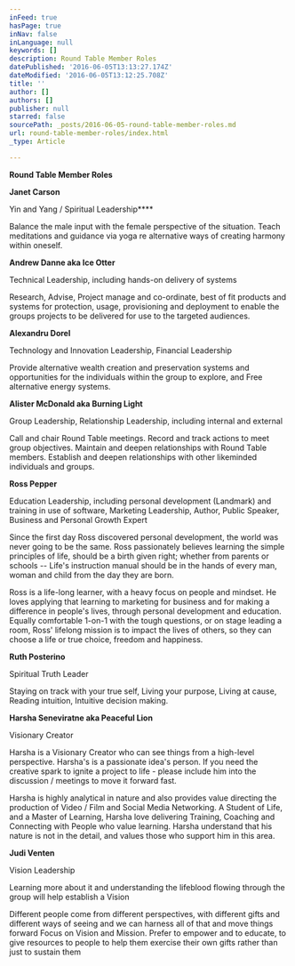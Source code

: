 ```yaml
---
inFeed: true
hasPage: true
inNav: false
inLanguage: null
keywords: []
description: Round Table Member Roles
datePublished: '2016-06-05T13:13:27.174Z'
dateModified: '2016-06-05T13:12:25.708Z'
title: ''
author: []
authors: []
publisher: null
starred: false
sourcePath: _posts/2016-06-05-round-table-member-roles.md
url: round-table-member-roles/index.html
_type: Article

---
```

**Round Table Member Roles**

**Janet Carson**

Yin and Yang / Spiritual Leadership****

Balance the male input with the female perspective of the situation. Teach meditations and guidance via yoga re alternative ways of creating harmony within oneself.

**Andrew Danne aka Ice Otter**

Technical Leadership, including hands-on delivery of systems

Research, Advise, Project manage and co-ordinate, best of fit products and systems for protection, usage, provisioning and deployment to enable the groups projects to be delivered for use to the targeted audiences.

**Alexandru Dorel**

Technology and Innovation Leadership, Financial Leadership

Provide alternative wealth creation and preservation systems and opportunities for the individuals within the group to explore, and Free alternative energy systems.

**Alister McDonald aka Burning Light**

Group Leadership, Relationship Leadership, including internal and external

Call and chair Round Table meetings. Record and track actions to meet group objectives. Maintain and deepen relationships with Round Table members. Establish and deepen relationships with other likeminded individuals and groups.

**Ross Pepper**

Education Leadership, including personal development (Landmark) and training in use of software, Marketing Leadership, Author, Public Speaker, Business and Personal Growth Expert

Since the first day Ross discovered personal development, the world was never going to be the same. Ross passionately believes learning the simple principles of life, should be a birth given right; whether from parents or schools -- Life's instruction manual should be in the hands of every man, woman and child from the day they are born.

Ross is a life-long learner, with a heavy focus on people and mindset. He loves applying that learning to marketing for business and for making a difference in people's lives, through personal development and education. Equally comfortable 1-on-1 with the tough questions, or on stage leading a room, Ross' lifelong mission is to impact the lives of others, so they can choose a life or true choice, freedom and happiness.

**Ruth Posterino**

Spiritual Truth Leader

Staying on track with your true self, Living your purpose, Living at cause, Reading intuition, Intuitive decision making.

**Harsha Seneviratne aka Peaceful Lion**

Visionary Creator

Harsha is a Visionary Creator who can see things from a high-level perspective. Harsha's is a passionate idea's person. If you need the creative spark to ignite a project to life - please include him into the discussion / meetings to move it forward fast.

Harsha is highly analytical in nature and also provides value directing the production of Video / Film and Social Media Networking. A Student of Life, and a Master of Learning, Harsha love delivering Training, Coaching and Connecting with People who value learning. Harsha understand that his nature is not in the detail, and values those who support him in this area.

**Judi Venten**

Vision Leadership

Learning more about it and understanding the lifeblood flowing through the group will help establish a Vision

Different people come from different perspectives, with different gifts and different ways of seeing and we can harness all of that and move things forward Focus on Vision and Mission. Prefer to empower and to educate, to give resources to people to help them exercise their own gifts rather than just to sustain them